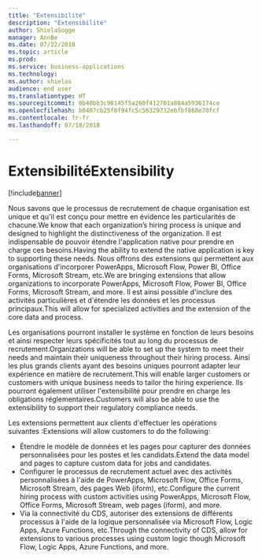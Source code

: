 ```yaml
---
title: "Extensibilité"
description: "Extensibilité"
author: ShielaSogge
manager: AnnBe
ms.date: 07/22/2018
ms.topic: article
ms.prod: 
ms.service: business-applications
ms.technology: 
ms.author: shielas
audience: end user
ms.translationtype: HT
ms.sourcegitcommit: 0b40bb3c98145f5a260f412701a884a5936174ce
ms.openlocfilehash: b0407cb25f8f94fc5c56329732ebfbf868e70fcf
ms.contentlocale: fr-fr
ms.lasthandoff: 07/18/2018

---
```


# <a name="extensibility"></a><span data-ttu-id="9e898-103">Extensibilité</span><span class="sxs-lookup"><span data-stu-id="9e898-103">Extensibility</span></span>

[!include[banner](../../../includes/banner.md)]


<span data-ttu-id="9e898-104">Nous savons que le processus de recrutement de chaque organisation est unique et qu'il est conçu pour mettre en évidence les particularités de chacune.</span><span class="sxs-lookup"><span data-stu-id="9e898-104">We know that each organization’s hiring process is unique and designed to highlight the distinctiveness of the organization.</span></span> <span data-ttu-id="9e898-105">Il est indispensable de pouvoir étendre l'application native pour prendre en charge ces besoins.</span><span class="sxs-lookup"><span data-stu-id="9e898-105">Having the ability to extend the native application is key to supporting these needs.</span></span> <span data-ttu-id="9e898-106">Nous offrons des extensions qui permettent aux organisations d'incorporer PowerApps, Microsoft Flow, Power BI, Office Forms, Microsoft Stream, etc.</span><span class="sxs-lookup"><span data-stu-id="9e898-106">We are bringing extensions that allow organizations to incorporate PowerApps, Microsoft Flow, Power BI, Office Forms, Microsoft Stream, and more.</span></span> <span data-ttu-id="9e898-107">Il est ainsi possible d'inclure des activités particulières et d'étendre les données et les processus principaux.</span><span class="sxs-lookup"><span data-stu-id="9e898-107">This will allow for specialized activities and the extension of the core data and process.</span></span>

<span data-ttu-id="9e898-108">Les organisations pourront installer le système en fonction de leurs besoins et ainsi respecter leurs spécificités tout au long du processus de recrutement.</span><span class="sxs-lookup"><span data-stu-id="9e898-108">Organizations will be able to set up the system to meet their needs and maintain their uniqueness throughout their hiring process.</span></span> <span data-ttu-id="9e898-109">Ainsi les plus grands clients ayant des besoins uniques pourront adapter leur expérience en matière de recrutement.</span><span class="sxs-lookup"><span data-stu-id="9e898-109">This will enable larger customers or customers with unique business needs to tailor the hiring experience.</span></span> <span data-ttu-id="9e898-110">Ils pourront également utiliser l'extensibilité pour prendre en charge les obligations réglementaires.</span><span class="sxs-lookup"><span data-stu-id="9e898-110">Customers will also be able to use the extensibility to support their regulatory compliance needs.</span></span>

<span data-ttu-id="9e898-111">Les extensions permettent aux clients d'effectuer les opérations suivantes :</span><span class="sxs-lookup"><span data-stu-id="9e898-111">Extensions will allow customers to do the following:</span></span>

-   <span data-ttu-id="9e898-112">Étendre le modèle de données et les pages pour capturer des données personnalisées pour les postes et les candidats.</span><span class="sxs-lookup"><span data-stu-id="9e898-112">Extend the data model and pages to capture custom data for jobs and candidates.</span></span>
-   <span data-ttu-id="9e898-113">Configurer le processus de recrutement actuel avec des activités personnalisées à l'aide de PowerApps, Microsoft Flow, Office Forms, Microsoft Stream, des pages Web (iform), etc.</span><span class="sxs-lookup"><span data-stu-id="9e898-113">Configure the current hiring process with custom activities using PowerApps, Microsoft Flow, Office Forms, Microsoft Stream, web pages (iform), and more.</span></span>
-   <span data-ttu-id="9e898-114">Via la connectivité du CDS, autoriser des extensions de différents processus à l'aide de la logique personnalisée via Microsoft Flow, Logic Apps, Azure Functions, etc.</span><span class="sxs-lookup"><span data-stu-id="9e898-114">Through the connectivity of CDS, allow for extensions to various processes using custom logic though Microsoft Flow, Logic Apps, Azure Functions, and more.</span></span>

<!--
## Who uses this feature
This feature is mainly used by admins and key recruiting personnel.
## Setup required
Extensibility is all about setup and configuration. This feature enables many
more options to be used in application setup.
## Availability
Cloud
## Regional availability
Global
-->

